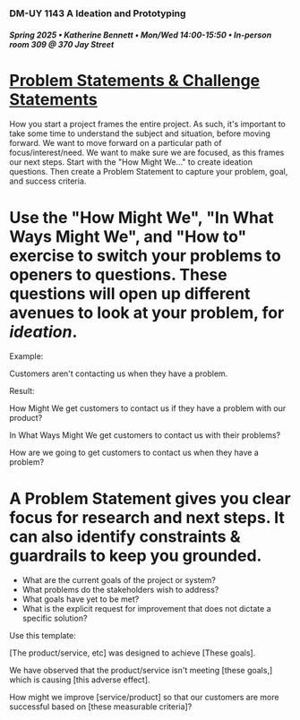 ### DM-UY 1143 A Ideation and Prototyping
##### Spring 2025 • Katherine Bennett • Mon/Wed 14:00-15:50 • In-person room 309 @ 370 Jay Street

# [Problem Statements & Challenge Statements](ProblemStatements.md)
 
 How you start a project frames the entire project. As such, it's important to take some time to understand the subject and situation, before moving forward. We want to move forward on a particular path of focus/interest/need. We want to make sure we are focused, as this frames our next steps. Start with the "How Might We..." to create ideation questions. Then create a Problem Statement to capture your problem, goal, and success criteria. 

 # Use the "How Might We", "In What Ways Might We", and "How to" exercise to switch your problems to openers to questions. These questions will open up different avenues to look at your problem, for *ideation*.

 Example: 

 Customers aren't contacting us when they have a problem.

Result:

 How Might We get customers to contact us if they have a problem with our product?

 In What Ways Might We get customers to contact us with their problems?

 How are we going to get customers to contact us when they have a problem?


 # A Problem Statement gives you clear focus for research and next steps. It can also identify constraints & guardrails to keep you grounded.

 * What are the current goals of the project or system?
 * What problems do the stakeholders wish to address?
 * What goals have yet to be met?
 * What is the explicit request for improvement that does not dictate a specific solution?

 Use this template:

 [The product/service, etc] was designed to achieve [These goals].

 We have observed that the product/service isn't meeting [these goals,] which is causing [this adverse effect].

 How might we improve [service/product] so that our customers are more successful based on [these measurable criteria]?


